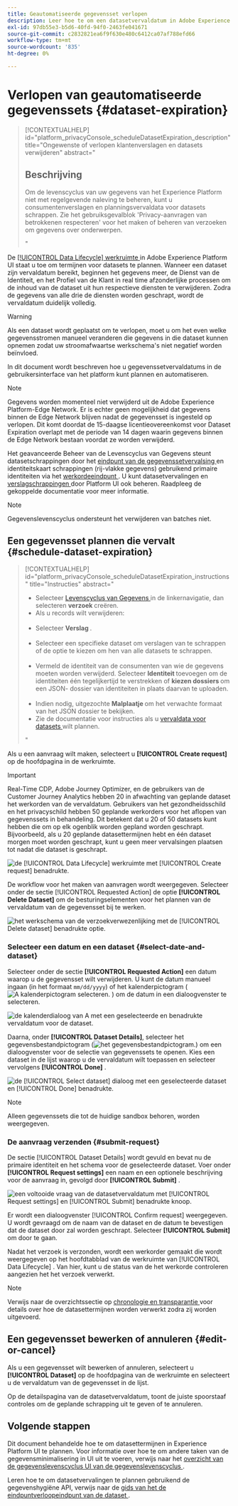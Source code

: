 ```yaml
---
title: Geautomatiseerde gegevensset verlopen
description: Leer hoe te om een datasetvervaldatum in Adobe Experience Platform UI te plannen.
exl-id: 97db55e3-b5d6-40fd-94f0-2463fe041671
source-git-commit: c2832821ea6f9f630e480c6412ca07af788efd66
workflow-type: tm+mt
source-wordcount: '835'
ht-degree: 0%

---
```


# Verlopen van geautomatiseerde gegevenssets {#dataset-expiration}

>[!CONTEXTUALHELP]
>id="platform_privacyConsole_scheduleDatasetExpiration_description"
>title="Ongewenste of verlopen klantenverslagen en datasets verwijderen"
>abstract="<h2>Beschrijving</h2><p>Om de levenscyclus van uw gegevens van het Experience Platform niet met regelgevende naleving te beheren, kunt u consumentenverslagen en planningsvervaldata voor datasets schrappen. Zie het gebruiksgevalblok &#39;Privacy-aanvragen van betrokkenen respecteren&#39; voor het maken of beheren van verzoeken om gegevens over onderwerpen.</p>"

De [[!UICONTROL Data Lifecycle] werkruimte ](./overview.md) in Adobe Experience Platform UI staat u toe om termijnen voor datasets te plannen. Wanneer een dataset zijn vervaldatum bereikt, beginnen het gegevens meer, de Dienst van de Identiteit, en het Profiel van de Klant in real time afzonderlijke processen om de inhoud van de dataset uit hun respectieve diensten te verwijderen. Zodra de gegevens van alle drie de diensten worden geschrapt, wordt de vervaldatum duidelijk volledig.

>[!WARNING]
>
>Als een dataset wordt geplaatst om te verlopen, moet u om het even welke gegevensstromen manueel veranderen die gegevens in die dataset kunnen opnemen zodat uw stroomafwaartse werkschema&#39;s niet negatief worden beïnvloed.

In dit document wordt beschreven hoe u gegevenssetvervaldatums in de gebruikersinterface van het platform kunt plannen en automatiseren.

>[!NOTE]
>
>Gegevens worden momenteel niet verwijderd uit de Adobe Experience Platform-Edge Network. Er is echter geen mogelijkheid dat gegevens binnen de Edge Network blijven nadat de gegevensset is ingesteld op verlopen. Dit komt doordat de 15-daagse licentieovereenkomst voor Dataset Expiration overlapt met de periode van 14 dagen waarin gegevens binnen de Edge Network bestaan voordat ze worden verwijderd.

Het geavanceerde Beheer van de Levenscyclus van Gegevens steunt datasetschrappingen door het [ eindpunt van de gegevenssetvervalsing ](../api/dataset-expiration.md) en identiteitskaart schrappingen (rij-vlakke gegevens) gebruikend primaire identiteiten via het [ werkordeeindpunt ](../api/workorder.md). U kunt datasetvervalingen en [ verslagschrappingen ](./record-delete.md) door Platform UI ook beheren. Raadpleeg de gekoppelde documentatie voor meer informatie.

>[!NOTE]
>
>Gegevenslevenscyclus ondersteunt het verwijderen van batches niet.

## Een gegevensset plannen die vervalt {#schedule-dataset-expiration}

>[!CONTEXTUALHELP]
>id="platform_privacyConsole_scheduleDatasetExpiration_instructions"
>title="Instructies"
>abstract="<ul><li>Selecteer <a href="https://experienceleague.adobe.com/docs/experience-platform/hygiene/ui/overview.html"> Levenscyclus van Gegevens </a> in de linkernavigatie, dan selecteren <b> verzoek </b> creëren.</li><li>Als u records wilt verwijderen:</li>   <li>Selecteer <b> Verslag </b>.</li>   <li>Selecteer een specifieke dataset om verslagen van te schrappen of de optie te kiezen om hen van alle datasets te schrappen.</li>   <li>Vermeld de identiteit van de consumenten van wie de gegevens moeten worden verwijderd. Selecteer <b> Identiteit </b> toevoegen om de identiteiten één tegelijkertijd te verstrekken of <b> kiezen dossiers </b> om een JSON- dossier van identiteiten in plaats daarvan te uploaden.</li>   <li>Indien nodig, uitgezochte <b> Malplaatje </b> om het verwachte formaat van het JSON dossier te bekijken.</li><li>Zie de documentatie voor instructies als u <a href="https://experienceleague.adobe.com/docs/experience-platform/hygiene/ui/dataset-expiration.html#schedule-dataset-expiration"> vervaldata voor datasets </a> wilt plannen.</li></ul>"

Als u een aanvraag wilt maken, selecteert u **[!UICONTROL Create request]** op de hoofdpagina in de werkruimte.

>[!IMPORTANT]
>
>Real-Time CDP, Adobe Journey Optimizer, en de gebruikers van de Customer Journey Analytics hebben 20 in afwachting van geplande dataset het werkorden van de vervaldatum. Gebruikers van het gezondheidsschild en het privacyschild hebben 50 geplande werkorders voor het aflopen van gegevenssets in behandeling. Dit betekent dat u 20 of 50 datasets kunt hebben die om op elk ogenblik worden gepland worden geschrapt.<br> Bijvoorbeeld, als u 20 geplande datasettermijnen hebt en één dataset morgen moet worden geschrapt, kunt u geen meer vervalsingen plaatsen tot nadat die dataset is geschrapt.

![ de [!UICONTROL Data Lifecycle] werkruimte met [!UICONTROL Create request] benadrukte.](../images/ui/ttl/create-request-button.png)

De workflow voor het maken van aanvragen wordt weergegeven. Selecteer onder de sectie [!UICONTROL Requested Action] de optie **[!UICONTROL Delete Dataset]** om de besturingselementen voor het plannen van de vervaldatum van de gegevensset bij te werken.

![ het werkschema van de verzoekverwezenlijking met de [!UICONTROL Delete dataset] benadrukte optie.](../images/ui/ttl/dataset-selected.png)

### Selecteer een datum en een dataset {#select-date-and-dataset}

Selecteer onder de sectie **[!UICONTROL Requested Action]** een datum waarop u de gegevensset wilt verwijderen. U kunt de datum manueel ingaan (in het formaat `mm/dd/yyyy`) of het kalenderpictogram (![ A kalenderpictogram selecteren.](/help/images/icons/calendar.png) ) om de datum in een dialoogvenster te selecteren.

![ de kalenderdialoog van A met een geselecteerde en benadrukte vervaldatum voor de dataset.](../images/ui/ttl/select-date.png)

Daarna, onder **[!UICONTROL Dataset Details]**, selecteer het gegevensbestandpictogram (![ het gegevensbestandpictogram.](/help/images/icons/database.png)) om een dialoogvenster voor de selectie van gegevenssets te openen. Kies een dataset in de lijst waarop u de vervaldatum wilt toepassen en selecteer vervolgens **[!UICONTROL Done]** .

![ de [!UICONTROL Select dataset] dialoog met een geselecteerde dataset en [!UICONTROL Done] benadrukte.](../images/ui/ttl/select-dataset.png)

>[!NOTE]
>
>Alleen gegevenssets die tot de huidige sandbox behoren, worden weergegeven.

### De aanvraag verzenden {#submit-request}

De sectie [!UICONTROL Dataset Details] wordt gevuld en bevat nu de primaire identiteit en het schema voor de geselecteerde dataset. Voer onder **[!UICONTROL Request settings]** een naam en een optionele beschrijving voor de aanvraag in, gevolgd door **[!UICONTROL Submit]** .

![ een voltooide vraag van de datasetvervaldatum met [!UICONTROL Request settings] en [!UICONTROL Submit] benadrukte knoop.](../images/ui/ttl/submit.png)

Er wordt een dialoogvenster [!UICONTROL Confirm request] weergegeven. U wordt gevraagd om de naam van de dataset en de datum te bevestigen dat de dataset door zal worden geschrapt. Selecteer **[!UICONTROL Submit]** om door te gaan.

Nadat het verzoek is verzonden, wordt een werkorder gemaakt die wordt weergegeven op het hoofdtabblad van de werkruimte van [!UICONTROL Data Lifecycle] . Van hier, kunt u de status van de het werkorde controleren aangezien het het verzoek verwerkt.

>[!NOTE]
>
>Verwijs naar de overzichtssectie op [ chronologie en transparantie ](../home.md#dataset-expiration-transparency) voor details over hoe de datasettermijnen worden verwerkt zodra zij worden uitgevoerd.

## Een gegevensset bewerken of annuleren {#edit-or-cancel}

Als u een gegevensset wilt bewerken of annuleren, selecteert u **[!UICONTROL Dataset]** op de hoofdpagina van de werkruimte en selecteert u de vervaldatum van de gegevensset in de lijst.

Op de detailspagina van de datasetvervaldatum, toont de juiste spoorstaaf controles om de geplande schrapping uit te geven of te annuleren.

## Volgende stappen

Dit document behandelde hoe te om datasettermijnen in Experience Platform UI te plannen. Voor informatie over hoe te om andere taken van de gegevensminimalisering in UI uit te voeren, verwijs naar het [ overzicht van de gegevenslevenscyclus UI van de gegevenslevenscyclus ](./overview.md).

Leren hoe te om datasetvervalingen te plannen gebruikend de gegevenshygiëne API, verwijs naar de [ gids van het de eindpuntverloopeindpunt van de dataset ](../api/dataset-expiration.md).
